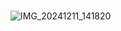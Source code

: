 # 

![IMG_20241211_141820](https://github.com/user-attachments/assets/52f452e5-163d-48aa-89f7-bc8fe4c6cc0d)
